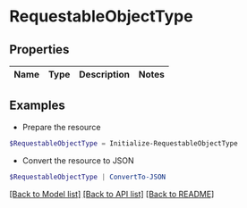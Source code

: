 # RequestableObjectType
## Properties

Name | Type | Description | Notes
------------ | ------------- | ------------- | -------------

## Examples

- Prepare the resource
```powershell
$RequestableObjectType = Initialize-RequestableObjectType 
```

- Convert the resource to JSON
```powershell
$RequestableObjectType | ConvertTo-JSON
```

[[Back to Model list]](../README.md#documentation-for-models) [[Back to API list]](../README.md#documentation-for-api-endpoints) [[Back to README]](../README.md)

